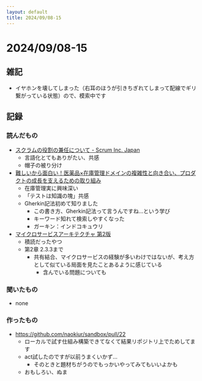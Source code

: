 ```yaml
---
layout: default
title: 2024/09/08-15
---
```


# 2024/09/08-15

## 雑記

* イヤホンを壊してしまった（右耳のほうが引きちぎれてしまって配線でギリ繋がっている状態）ので、模索中です

## 記録

### 読んだもの

* [スクラムの役割の兼任について - Scrum Inc. Japan](https://scruminc.jp/blog/5637/)
  * 言語化とてもありがたい、共感
  * 帽子の被り分け
* [難しいから面白い！医薬品×在庫管理ドメインの複雑性と向き合い、プロダクトの成長を支えるための取り組み](https://speakerdeck.com/kakehashi/initiatives-to-support-product-growth)
  * 在庫管理実に興味深い
  * 「テストは知識の塊」共感
  * Gherkin記法初めて知りました
    * この書き方、Gherkin記法って言うんですね…という学び
    * キーワード知れて検索しやすくなった
    * ガーキン：インドコキュウリ
* [マイクロサービスアーキテクチャ 第2版](https://amzn.asia/d/fm1D6ew)
  * 積読だったやつ
  * 第2章 2.3.3まで
    * 共有結合、マイクロサービスの経験が多いわけではないが、考え方として似ている局面を見たことあるように感じている
      * 含んでいる問題についても

### 聞いたもの

* none

### 作ったもの

* https://github.com/naokiur/sandbox/pull/22
  * ローカルで試す仕組み構築できてなくて結果リポジトリ上でためしてます
  * act試したのですが以前うまくいかず…
    * そのときと題材ちがうのでもっかいやってみてもいいよかも
  * おもしろい、ぬま
